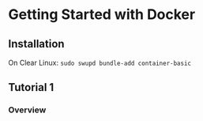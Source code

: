 # Getting Started with Docker

## Installation

On Clear Linux:
`sudo swupd bundle-add container-basic`

## Tutorial 1

### Overview

